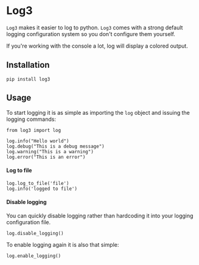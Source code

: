 # Log3

`Log3` makes it easier to log to python. `Log3` comes with a strong default
logging configuration system so you don't configure them yourself.

If you're working with the console a lot, log will display a colored output.

 ## Installation

    pip install log3

## Usage

 To start logging it is as simple as importing the `log` object and issuing the logging
 commands:

    from log3 import log

    log.info("Hello world")
    log.debug("This is a debug message")
    log.warning("This is a warning")
    log.error("This is an error")

#### Log to file

    log.log_to_file('file')
    log.info('logged to file')

#### Disable logging

You can quickly disable logging rather than hardcoding it into your logging
configuration file.

    log.disable_logging()

To enable logging again it is also that simple:

    log.enable_logging()



